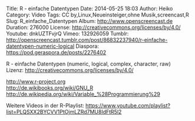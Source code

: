 Title: R - einfache Datentypen
Date: 2014-05-25 18:03
Author: Heiko
Category: Video
Tags: CC by,Linux,Neueinsteiger,ohne Musik,screencast,R
Slug: R_einfache_Datentypen
Album: http://www.openscreencast.de
Duration: 276000
License: http://creativecommons.org/licenses/by/4.0/
Youtube: dnkUZTFvjrQ
Vimeo: 132926059
Tumblr: http://openscreencast.tumblr.com/post/86832237940/r-einfache-datentypen-numeric-logical
Diaspora: https://pod.geraspora.de/posts/2276402

R - einfache Datentypen (numeric, logical, complex, character, raw)  
Lizenz: <http://creativecommons.org/licenses/by/4.0/>  
  
<http://www.r-project.org>  
<http://de.wikibooks.org/wiki/GNU_R>  
<http://de.wikipedia.org/wiki/Variable_%28Programmierung%29>  
  
Weitere Videos in der R-Playlist:
<https://www.youtube.com/playlist?list=PLQSXX2BYCVV1PtOjmLZRd7MU8IdFtR5l2>  
  

